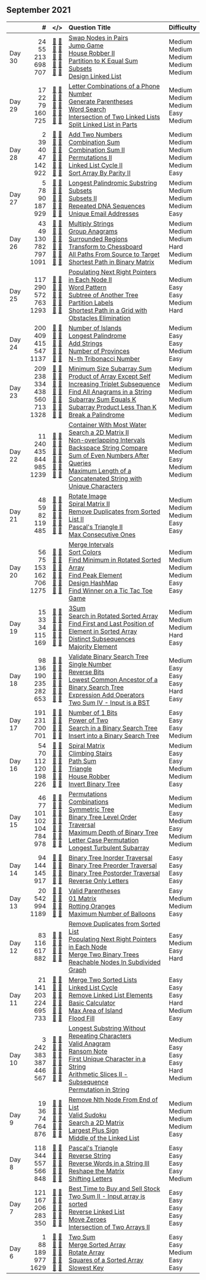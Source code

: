 ## September 2021

||#|</>|Question Title|Difficulty|
|:--|--:|:-:|:--|:--|
|Day 30|24<br>55<br>213<br>698<br>707|[📎](../src/q_1_50/q0024.hpp) [📝](../src/q_1_50/q0024_unittest.hpp)<br>[📎](../src/q_51_100/q0055.hpp) [📝](../src/q_51_100/q0055_unittest.hpp)<br>[📎](../src/q_201_250/q0213.hpp) [📝](../src/q_201_250/q0213_unittest.hpp)<br>[📎](../src/q_651_700/q0698.hpp) [📝](../src/q_651_700/q0698_unittest.hpp)<br>[📎](../src/q_701_750/q0707.hpp) [📝](../src/q_701_750/q0707_unittest.hpp)|[Swap Nodes in Pairs](https://leetcode.com/problems/swap-nodes-in-pairs/)<br>[Jump Game](https://leetcode.com/problems/jump-game/)<br>[House Robber II](https://leetcode.com/problems/house-robber-ii/)<br>[Partition to K Equal Sum Subsets](https://leetcode.com/problems/partition-to-k-equal-sum-subsets/)<br>[Design Linked List](https://leetcode.com/problems/design-linked-list/)|Medium<br>Medium<br>Medium<br>Medium<br>Medium|
|Day 29|17<br>22<br>79<br>160<br>725|[📎](../src/q_1_50/q0017.hpp) [📝](../src/q_1_50/q0017_unittest.hpp)<br>[📎](../src/q_1_50/q0022.hpp) [📝](../src/q_1_50/q0022_unittest.hpp)<br>[📎](../src/q_51_100/q0079.hpp) [📝](../src/q_51_100/q0079_unittest.hpp)<br>[📎](../src/q_151_200/q0160.hpp) [📝](../src/q_151_200/q0160_unittest.hpp)<br>[📎](../src/q_701_750/q0725.hpp) [📝](../src/q_701_750/q0725_unittest.hpp)|[Letter Combinations of a Phone Number](https://leetcode.com/problems/letter-combinations-of-a-phone-number/)<br>[Generate Parentheses](https://leetcode.com/problems/generate-parentheses/)<br>[Word Search](https://leetcode.com/problems/word-search/)<br>[Intersection of Two Linked Lists](https://leetcode.com/problems/intersection-of-two-linked-lists/)<br>[Split Linked List in Parts](https://leetcode.com/problems/split-linked-list-in-parts/)|Medium<br>Medium<br>Medium<br>Easy<br>Medium|
|Day 28|2<br>39<br>40<br>47<br>142<br>922|[📎](../src/q_1_50/q0002.hpp) [📝](../src/q_1_50/q0002_unittest.hpp)<br>[📎](../src/q_1_50/q0039.hpp) [📝](../src/q_1_50/q0039_unittest.hpp)<br>[📎](../src/q_1_50/q0040.hpp) [📝](../src/q_1_50/q0040_unittest.hpp)<br>[📎](../src/q_1_50/q0047.hpp) [📝](../src/q_1_50/q0047_unittest.hpp)<br>[📎](../src/q_101_150/q0142.hpp) [📝](../src/q_101_150/q0142_unittest.hpp)<br>[📎](../src/q_901_950/q0922.hpp) [📝](../src/q_901_950/q0922_unittest.hpp)|[Add Two Numbers](https://leetcode.com/problems/add-two-numbers/)<br>[Combination Sum](https://leetcode.com/problems/combination-sum/)<br>[Combination Sum II](https://leetcode.com/problems/combination-sum-ii/)<br>[Permutations II](https://leetcode.com/problems/permutations-ii/)<br>[Linked List Cycle II](https://leetcode.com/problems/linked-list-cycle-ii/)<br>[Sort Array By Parity II](https://leetcode.com/problems/sort-array-by-parity-ii/)|Medium<br>Medium<br>Medium<br>Medium<br>Medium<br>Easy|
|Day 27|5<br>78<br>90<br>187<br>929|[📎](../src/q_1_50/q0005.hpp) [📝](../src/q_1_50/q0005_unittest.hpp)<br>[📎](../src/q_51_100/q0078.hpp) [📝](../src/q_51_100/q0078_unittest.hpp)<br>[📎](../src/q_51_100/q0090.hpp) [📝](../src/q_51_100/q0090_unittest.hpp)<br>[📎](../src/q_151_200/q0187.hpp) [📝](../src/q_151_200/q0187_unittest.hpp)<br>[📎](../src/q_901_950/q0929.hpp) [📝](../src/q_901_950/q0929_unittest.hpp)|[Longest Palindromic Substring](https://leetcode.com/problems/longest-palindromic-substring/)<br>[Subsets](https://leetcode.com/problems/subsets/)<br>[Subsets II](https://leetcode.com/problems/subsets-ii/)<br>[Repeated DNA Sequences](https://leetcode.com/problems/repeated-dna-sequences/)<br>[Unique Email Addresses](https://leetcode.com/problems/unique-email-addresses/)|Medium<br>Medium<br>Medium<br>Medium<br>Easy|
|Day 26|43<br>49<br>130<br>782<br>797<br>1091|[📎](../src/q_1_50/q0043.hpp) [📝](../src/q_1_50/q0043_unittest.hpp)<br>[📎](../src/q_1_50/q0049.hpp) [📝](../src/q_1_50/q0049_unittest.hpp)<br>[📎](../src/q_101_150/q0130.hpp) [📝](../src/q_101_150/q0130_unittest.hpp)<br>[📎](../src/q_751_800/q0782.hpp) [📝](../src/q_751_800/q0782_unittest.hpp)<br>[📎](../src/q_751_800/q0797.hpp) [📝](../src/q_751_800/q0797_unittest.hpp)<br>[📎](../src/q_1051_1100/q1091.hpp) [📝](../src/q_1051_1100/q1091_unittest.hpp)|[Multiply Strings](https://leetcode.com/problems/multiply-strings/)<br>[Group Anagrams](https://leetcode.com/problems/group-anagrams/)<br>[Surrounded Regions](https://leetcode.com/problems/surrounded-regions/)<br>[Transform to Chessboard](https://leetcode.com/problems/transform-to-chessboard/)<br>[All Paths From Source to Target](https://leetcode.com/problems/all-paths-from-source-to-target/)<br>[Shortest Path in Binary Matrix](https://leetcode.com/problems/shortest-path-in-binary-matrix/)|Medium<br>Medium<br>Medium<br>Hard<br>Medium<br>Medium|
|Day 25|117<br>290<br>572<br>763<br>1293|[📎](../src/q_101_150/q0117.hpp) [📝](../src/q_101_150/q0117_unittest.hpp)<br>[📎](../src/q_251_300/q0290.hpp) [📝](../src/q_251_300/q0290_unittest.hpp)<br>[📎](../src/q_551_600/q0572.hpp) [📝](../src/q_551_600/q0572_unittest.hpp)<br>[📎](../src/q_751_800/q0763.hpp) [📝](../src/q_751_800/q0763_unittest.hpp)<br>[📎](../src/q_1251_1300/q1293.hpp) [📝](../src/q_1251_1300/q1293_unittest.hpp)|[Populating Next Right Pointers in Each Node II](https://leetcode.com/problems/populating-next-right-pointers-in-each-node-ii/)<br>[Word Pattern](https://leetcode.com/problems/word-pattern/)<br>[Subtree of Another Tree](https://leetcode.com/problems/subtree-of-another-tree/)<br>[Partition Labels](https://leetcode.com/problems/partition-labels/)<br>[Shortest Path in a Grid with Obstacles Elimination](https://leetcode.com/problems/shortest-path-in-a-grid-with-obstacles-elimination/)|Medium<br>Easy<br>Easy<br>Medium<br>Hard|
|Day 24|200<br>409<br>415<br>547<br>1137|[📎](../src/q_151_200/q0200.hpp) [📝](../src/q_151_200/q0200_unittest.hpp)<br>[📎](../src/q_401_450/q0409.hpp) [📝](../src/q_401_450/q0409_unittest.hpp)<br>[📎](../src/q_401_450/q0415.hpp) [📝](../src/q_401_450/q0415_unittest.hpp)<br>[📎](../src/q_501_550/q0547.hpp) [📝](../src/q_501_550/q0547_unittest.hpp)<br>[📎](../src/q_1101_1150/q1137.hpp) [📝](../src/q_1101_1150/q1137_unittest.hpp)|[Number of Islands](https://leetcode.com/problems/number-of-islands/)<br>[Longest Palindrome](https://leetcode.com/problems/longest-palindrome/)<br>[Add Strings](https://leetcode.com/problems/add-strings/)<br>[Number of Provinces](https://leetcode.com/problems/number-of-provinces/)<br>[N-th Tribonacci Number](https://leetcode.com/problems/n-th-tribonacci-number/)|Medium<br>Easy<br>Easy<br>Medium<br>Easy|
|Day 23|209<br>238<br>334<br>438<br>560<br>713<br>1328|[📎](../src/q_201_250/q0209.hpp) [📝](../src/q_201_250/q0209_unittest.hpp)<br>[📎](../src/q_201_250/q0238.hpp) [📝](../src/q_201_250/q0238_unittest.hpp)<br>[📎](../src/q_301_350/q0334.hpp) [📝](../src/q_301_350/q0334_unittest.hpp)<br>[📎](../src/q_401_450/q0438.hpp) [📝](../src/q_401_450/q0438_unittest.hpp)<br>[📎](../src/q_551_600/q0560.hpp) [📝](../src/q_551_600/q0560_unittest.hpp)<br>[📎](../src/q_701_750/q0713.hpp) [📝](../src/q_701_750/q0713_unittest.hpp)<br>[📎](../src/q_1301_1350/q1328.hpp) [📝](../src/q_1301_1350/q1328_unittest.hpp)|[Minimum Size Subarray Sum](https://leetcode.com/problems/minimum-size-subarray-sum/)<br>[Product of Array Except Self](https://leetcode.com/problems/product-of-array-except-self/)<br>[Increasing Triplet Subsequence](https://leetcode.com/problems/increasing-triplet-subsequence/)<br>[Find All Anagrams in a String](https://leetcode.com/problems/find-all-anagrams-in-a-string/)<br>[Subarray Sum Equals K](https://leetcode.com/problems/subarray-sum-equals-k/)<br>[Subarray Product Less Than K](https://leetcode.com/problems/subarray-product-less-than-k/)<br>[Break a Palindrome](https://leetcode.com/problems/break-a-palindrome/)|Medium<br>Medium<br>Medium<br>Medium<br>Medium<br>Medium<br>Medium|
|Day 22|11<br>240<br>435<br>844<br>985<br>1239|[📎](../src/q_1_50/q0011.hpp) [📝](../src/q_1_50/q0011_unittest.hpp)<br>[📎](../src/q_201_250/q0240.hpp) [📝](../src/q_201_250/q0240_unittest.hpp)<br>[📎](../src/q_401_450/q0435.hpp) [📝](../src/q_401_450/q0435_unittest.hpp)<br>[📎](../src/q_801_850/q0844.hpp) [📝](../src/q_801_850/q0844_unittest.hpp)<br>[📎](../src/q_951_1000/q0985.hpp) [📝](../src/q_951_1000/q0985_unittest.hpp)<br>[📎](../src/q_1201_1250/q1239.hpp) [📝](../src/q_1201_1250/q1239_unittest.hpp)|[Container With Most Water](https://leetcode.com/problems/container-with-most-water/)<br>[Search a 2D Matrix II](https://leetcode.com/problems/search-a-2d-matrix-ii/)<br>[Non-overlapping Intervals](https://leetcode.com/problems/non-overlapping-intervals/)<br>[Backspace String Compare](https://leetcode.com/problems/backspace-string-compare/)<br>[Sum of Even Numbers After Queries](https://leetcode.com/problems/sum-of-even-numbers-after-queries/)<br>[Maximum Length of a Concatenated String with Unique Characters](https://leetcode.com/problems/maximum-length-of-a-concatenated-string-with-unique-characters/)|Medium<br>Medium<br>Medium<br>Easy<br>Medium<br>Medium|
|Day 21|48<br>59<br>82<br>119<br>485|[📎](../src/q_1_50/q0048.hpp) [📝](../src/q_1_50/q0048_unittest.hpp)<br>[📎](../src/q_51_100/q0059.hpp) [📝](../src/q_51_100/q0059_unittest.hpp)<br>[📎](../src/q_51_100/q0082.hpp) [📝](../src/q_51_100/q0082_unittest.hpp)<br>[📎](../src/q_101_150/q0119.hpp) [📝](../src/q_101_150/q0119_unittest.hpp)<br>[📎](../src/q_451_500/q0485.hpp) [📝](../src/q_451_500/q0485_unittest.hpp)|[Rotate Image](https://leetcode.com/problems/rotate-image/)<br>[Spiral Matrix II](https://leetcode.com/problems/spiral-matrix-ii/)<br>[Remove Duplicates from Sorted List II](https://leetcode.com/problems/remove-duplicates-from-sorted-list-ii/)<br>[Pascal's Triangle II](https://leetcode.com/problems/pascals-triangle-ii/)<br>[Max Consecutive Ones](https://leetcode.com/problems/max-consecutive-ones/)|Medium<br>Medium<br>Medium<br>Easy<br>Easy|
|Day 20|56<br>75<br>153<br>162<br>706<br>1275|[📎](../src/q_51_100/q0056.hpp) [📝](../src/q_51_100/q0056_unittest.hpp)<br>[📎](../src/q_51_100/q0075.hpp) [📝](../src/q_51_100/q0075_unittest.hpp)<br>[📎](../src/q_151_200/q0153.hpp) [📝](../src/q_151_200/q0153_unittest.hpp)<br>[📎](../src/q_151_200/q0162.hpp) [📝](../src/q_151_200/q0162_unittest.hpp)<br>[📎](../src/q_701_750/q0706.hpp) [📝](../src/q_701_750/q0706_unittest.hpp)<br>[📎](../src/q_1251_1300/q1275.hpp) [📝](../src/q_1251_1300/q1275_unittest.hpp)|[Merge Intervals](https://leetcode.com/problems/merge-intervals/)<br>[Sort Colors](https://leetcode.com/problems/sort-colors/)<br>[Find Minimum in Rotated Sorted Array](https://leetcode.com/problems/find-minimum-in-rotated-sorted-array/)<br>[Find Peak Element](https://leetcode.com/problems/find-peak-element/)<br>[Design HashMap](https://leetcode.com/problems/design-hashmap/)<br>[Find Winner on a Tic Tac Toe Game](https://leetcode.com/problems/find-winner-on-a-tic-tac-toe-game/)|Medium<br>Medium<br>Medium<br>Medium<br>Easy<br>Easy|
|Day 19|15<br>33<br>34<br>115<br>169|[📎](../src/q_1_50/q0015.hpp) [📝](../src/q_1_50/q0015_unittest.hpp)<br>[📎](../src/q_1_50/q0033.hpp) [📝](../src/q_1_50/q0033_unittest.hpp)<br>[📎](../src/q_1_50/q0034.hpp) [📝](../src/q_1_50/q0034_unittest.hpp)<br>[📎](../src/q_101_150/q0115.hpp) [📝](../src/q_101_150/q0115_unittest.hpp)<br>[📎](../src/q_151_200/q0169.hpp) [📝](../src/q_151_200/q0169_unittest.hpp)|[3Sum](https://leetcode.com/problems/3sum/)<br>[Search in Rotated Sorted Array](https://leetcode.com/problems/search-in-rotated-sorted-array/)<br>[Find First and Last Position of Element in Sorted Array](https://leetcode.com/problems/find-first-and-last-position-of-element-in-sorted-array/)<br>[Distinct Subsequences](https://leetcode.com/problems/distinct-subsequences/)<br>[Majority Element](https://leetcode.com/problems/majority-element/)|Medium<br>Medium<br>Medium<br>Hard<br>Easy|
|Day 18|98<br>136<br>190<br>235<br>282<br>653|[📎](../src/q_51_100/q0098.hpp) [📝](../src/q_51_100/q0098_unittest.hpp)<br>[📎](../src/q_101_150/q0136.hpp) [📝](../src/q_101_150/q0136_unittest.hpp)<br>[📎](../src/q_151_200/q0190.hpp) [📝](../src/q_151_200/q0190_unittest.hpp)<br>[📎](../src/q_201_250/q0235.hpp) [📝](../src/q_201_250/q0235_unittest.hpp)<br>[📎](../src/q_251_300/q0282.hpp) [📝](../src/q_251_300/q0282_unittest.hpp)<br>[📎](../src/q_651_700/q0653.hpp) [📝](../src/q_651_700/q0653_unittest.hpp)|[Validate Binary Search Tree](https://leetcode.com/problems/validate-binary-search-tree/)<br>[Single Number](https://leetcode.com/problems/single-number/)<br>[Reverse Bits](https://leetcode.com/problems/reverse-bits/)<br>[Lowest Common Ancestor of a Binary Search Tree](https://leetcode.com/problems/lowest-common-ancestor-of-a-binary-search-tree/)<br>[Expression Add Operators](https://leetcode.com/problems/expression-add-operators/)<br>[Two Sum IV - Input is a BST](https://leetcode.com/problems/two-sum-iv-input-is-a-bst/)|Medium<br>Easy<br>Easy<br>Easy<br>Hard<br>Easy|
|Day 17|191<br>231<br>700<br>701|[📎](../src/q_151_200/q0191.hpp) [📝](../src/q_151_200/q0191_unittest.hpp)<br>[📎](../src/q_201_250/q0231.hpp) [📝](../src/q_201_250/q0231_unittest.hpp)<br>[📎](../src/q_651_700/q0700.hpp) [📝](../src/q_651_700/q0700_unittest.hpp)<br>[📎](../src/q_701_750/q0701.hpp) [📝](../src/q_701_750/q0701_unittest.hpp)|[Number of 1 Bits](https://leetcode.com/problems/number-of-1-bits/)<br>[Power of Two](https://leetcode.com/problems/power-of-two/)<br>[Search in a Binary Search Tree](https://leetcode.com/problems/search-in-a-binary-search-tree/)<br>[Insert into a Binary Search Tree](https://leetcode.com/problems/insert-into-a-binary-search-tree/)|Easy<br>Easy<br>Easy<br>Medium|
|Day 16|54<br>70<br>112<br>120<br>198<br>226|[📎](../src/q_51_100/q0054.hpp) [📝](../src/q_51_100/q0054_unittest.hpp)<br>[📎](../src/q_51_100/q0070.hpp) [📝](../src/q_51_100/q0070_unittest.hpp)<br>[📎](../src/q_101_150/q0112.hpp) [📝](../src/q_101_150/q0112_unittest.hpp)<br>[📎](../src/q_101_150/q0120.hpp) [📝](../src/q_101_150/q0120_unittest.hpp)<br>[📎](../src/q_151_200/q0198.hpp) [📝](../src/q_151_200/q0198_unittest.hpp)<br>[📎](../src/q_201_250/q0226.hpp) [📝](../src/q_201_250/q0226_unittest.hpp)|[Spiral Matrix](https://leetcode.com/problems/spiral-matrix/)<br>[Climbing Stairs](https://leetcode.com/problems/climbing-stairs/)<br>[Path Sum](https://leetcode.com/problems/path-sum/)<br>[Triangle](https://leetcode.com/problems/triangle/)<br>[House Robber](https://leetcode.com/problems/house-robber/)<br>[Invert Binary Tree](https://leetcode.com/problems/invert-binary-tree/)|Medium<br>Easy<br>Easy<br>Medium<br>Medium<br>Easy|
|Day 15|46<br>77<br>101<br>102<br>104<br>784<br>978|[📎](../src/q_1_50/q0046.hpp) [📝](../src/q_1_50/q0046_unittest.hpp)<br>[📎](../src/q_51_100/q0077.hpp) [📝](../src/q_51_100/q0077_unittest.hpp)<br>[📎](../src/q_101_150/q0101.hpp) [📝](../src/q_101_150/q0101_unittest.hpp)<br>[📎](../src/q_101_150/q0102.hpp) [📝](../src/q_101_150/q0102_unittest.hpp)<br>[📎](../src/q_101_150/q0104.hpp) [📝](../src/q_101_150/q0104_unittest.hpp)<br>[📎](../src/q_751_800/q0784.hpp) [📝](../src/q_751_800/q0784_unittest.hpp)<br>[📎](../src/q_951_1000/q0978.hpp) [📝](../src/q_951_1000/q0978_unittest.hpp)|[Permutations](https://leetcode.com/problems/permutations/)<br>[Combinations](https://leetcode.com/problems/combinations/)<br>[Symmetric Tree](https://leetcode.com/problems/symmetric-tree/)<br>[Binary Tree Level Order Traversal](https://leetcode.com/problems/binary-tree-level-order-traversal/)<br>[Maximum Depth of Binary Tree](https://leetcode.com/problems/maximum-depth-of-binary-tree/)<br>[Letter Case Permutation](https://leetcode.com/problems/letter-case-permutation/)<br>[Longest Turbulent Subarray](https://leetcode.com/problems/longest-turbulent-subarray/)|Medium<br>Medium<br>Easy<br>Medium<br>Easy<br>Medium<br>Medium|
|Day 14|94<br>144<br>145<br>917|[📎](../src/q_51_100/q0094.hpp) [📝](../src/q_51_100/q0094_unittest.hpp)<br>[📎](../src/q_101_150/q0144.hpp) [📝](../src/q_101_150/q0144_unittest.hpp)<br>[📎](../src/q_101_150/q0145.hpp) [📝](../src/q_101_150/q0145_unittest.hpp)<br>[📎](../src/q_901_950/q0917.hpp) [📝](../src/q_901_950/q0917_unittest.hpp)|[Binary Tree Inorder Traversal](https://leetcode.com/problems/binary-tree-inorder-traversal/)<br>[Binary Tree Preorder Traversal](https://leetcode.com/problems/binary-tree-preorder-traversal/)<br>[Binary Tree Postorder Traversal](https://leetcode.com/problems/binary-tree-postorder-traversal/)<br>[Reverse Only Letters](https://leetcode.com/problems/reverse-only-letters/)|Easy<br>Easy<br>Easy<br>Easy|
|Day 13|20<br>542<br>994<br>1189|[📎](../src/q_1_50/q0020.hpp) [📝](../src/q_1_50/q0020_unittest.hpp)<br>[📎](../src/q_501_550/q0542.hpp) [📝](../src/q_501_550/q0542_unittest.hpp)<br>[📎](../src/q_951_1000/q0994.hpp) [📝](../src/q_951_1000/q0994_unittest.hpp)<br>[📎](../src/q_1151_1200/q1189.hpp) [📝](../src/q_1151_1200/q1189_unittest.hpp)|[Valid Parentheses](https://leetcode.com/problems/valid-parentheses/)<br>[01 Matrix](https://leetcode.com/problems/01-matrix/)<br>[Rotting Oranges](https://leetcode.com/problems/rotting-oranges/)<br>[Maximum Number of Balloons](https://leetcode.com/problems/maximum-number-of-balloons/)|Easy<br>Medium<br>Medium<br>Easy|
|Day 12|83<br>116<br>617<br>882|[📎](../src/q_51_100/q0083.hpp) [📝](../src/q_51_100/q0083_unittest.hpp)<br>[📎](../src/q_101_150/q0116.hpp) [📝](../src/q_101_150/q0116_unittest.hpp)<br>[📎](../src/q_601_650/q0617.hpp) [📝](../src/q_601_650/q0617_unittest.hpp)<br>[📎](../src/q_851_900/q0882.hpp) [📝](../src/q_851_900/q0882_unittest.hpp)|[Remove Duplicates from Sorted List](https://leetcode.com/problems/remove-duplicates-from-sorted-list/)<br>[Populating Next Right Pointers in Each Node](https://leetcode.com/problems/populating-next-right-pointers-in-each-node/)<br>[Merge Two Binary Trees](https://leetcode.com/problems/merge-two-binary-trees/)<br>[Reachable Nodes In Subdivided Graph](https://leetcode.com/problems/reachable-nodes-in-subdivided-graph/)|Easy<br>Medium<br>Easy<br>Hard|
|Day 11|21<br>141<br>203<br>224<br>695<br>733|[📎](../src/q_1_50/q0021.hpp) [📝](../src/q_1_50/q0021_unittest.hpp)<br>[📎](../src/q_101_150/q0141.hpp) [📝](../src/q_101_150/q0141_unittest.hpp)<br>[📎](../src/q_201_250/q0203.hpp) [📝](../src/q_201_250/q0203_unittest.hpp)<br>[📎](../src/q_201_250/q0224.hpp) [📝](../src/q_201_250/q0224_unittest.hpp)<br>[📎](../src/q_651_700/q0695.hpp) [📝](../src/q_651_700/q0695_unittest.hpp)<br>[📎](../src/q_701_750/q0733.hpp) [📝](../src/q_701_750/q0733_unittest.hpp)|[Merge Two Sorted Lists](https://leetcode.com/problems/merge-two-sorted-lists/)<br>[Linked List Cycle](https://leetcode.com/problems/linked-list-cycle/)<br>[Remove Linked List Elements](https://leetcode.com/problems/remove-linked-list-elements/)<br>[Basic Calculator](https://leetcode.com/problems/basic-calculator/)<br>[Max Area of Island](https://leetcode.com/problems/max-area-of-island/)<br>[Flood Fill](https://leetcode.com/problems/flood-fill/)|Easy<br>Easy<br>Easy<br>Hard<br>Medium<br>Easy|
|Day 10|3<br>242<br>383<br>387<br>446<br>567|[📎](../src/q_1_50/q0003.hpp) [📝](../src/q_1_50/q0003_unittest.hpp)<br>[📎](../src/q_201_250/q0242.hpp) [📝](../src/q_201_250/q0242_unittest.hpp)<br>[📎](../src/q_351_400/q0383.hpp) [📝](../src/q_351_400/q0383_unittest.hpp)<br>[📎](../src/q_351_400/q0387.hpp) [📝](../src/q_351_400/q0387_unittest.hpp)<br>[📎](../src/q_401_450/q0446.hpp) [📝](../src/q_401_450/q0446_unittest.hpp)<br>[📎](../src/q_551_600/q0567.hpp) [📝](../src/q_551_600/q0567_unittest.hpp)|[Longest Substring Without Repeating Characters](https://leetcode.com/problems/longest-substring-without-repeating-characters/)<br>[Valid Anagram](https://leetcode.com/problems/valid-anagram/)<br>[Ransom Note](https://leetcode.com/problems/ransom-note/)<br>[First Unique Character in a String](https://leetcode.com/problems/first-unique-character-in-a-string/)<br>[Arithmetic Slices II - Subsequence](https://leetcode.com/problems/arithmetic-slices-ii-subsequence/)<br>[Permutation in String](https://leetcode.com/problems/permutation-in-string/)|Medium<br>Easy<br>Easy<br>Easy<br>Hard<br>Medium|
|Day 9|19<br>36<br>74<br>764<br>876|[📎](../src/q_1_50/q0019.hpp) [📝](../src/q_1_50/q0019_unittest.hpp)<br>[📎](../src/q_1_50/q0036.hpp) [📝](../src/q_1_50/q0036_unittest.hpp)<br>[📎](../src/q_51_100/q0074.hpp) [📝](../src/q_51_100/q0074_unittest.hpp)<br>[📎](../src/q_751_800/q0764.hpp) [📝](../src/q_751_800/q0764_unittest.hpp)<br>[📎](../src/q_851_900/q0876.hpp) [📝](../src/q_851_900/q0876_unittest.hpp)|[Remove Nth Node From End of List](https://leetcode.com/problems/remove-nth-node-from-end-of-list/)<br>[Valid Sudoku](https://leetcode.com/problems/valid-sudoku/)<br>[Search a 2D Matrix](https://leetcode.com/problems/search-a-2d-matrix/)<br>[Largest Plus Sign](https://leetcode.com/problems/largest-plus-sign/)<br>[Middle of the Linked List](https://leetcode.com/problems/middle-of-the-linked-list/)|Medium<br>Medium<br>Medium<br>Medium<br>Easy|
|Day 8|118<br>344<br>557<br>566<br>848|[📎](../src/q_101_150/q0118.hpp) [📝](../src/q_101_150/q0118_unittest.hpp)<br>[📎](../src/q_301_350/q0344.hpp) [📝](../src/q_301_350/q0344_unittest.hpp)<br>[📎](../src/q_551_600/q0557.hpp) [📝](../src/q_551_600/q0557_unittest.hpp)<br>[📎](../src/q_551_600/q0566.hpp) [📝](../src/q_551_600/q0566_unittest.hpp)<br>[📎](../src/q_801_850/q0848.hpp) [📝](../src/q_801_850/q0848_unittest.hpp)|[Pascal's Triangle](https://leetcode.com/problems/pascals-triangle/)<br>[Reverse String](https://leetcode.com/problems/reverse-string/)<br>[Reverse Words in a String III](https://leetcode.com/problems/reverse-words-in-a-string-iii/)<br>[Reshape the Matrix](https://leetcode.com/problems/reshape-the-matrix/)<br>[Shifting Letters](https://leetcode.com/problems/shifting-letters/)|Easy<br>Easy<br>Easy<br>Easy<br>Medium|
|Day 7|121<br>167<br>206<br>283<br>350|[📎](../src/q_101_150/q0121.hpp) [📝](../src/q_101_150/q0121_unittest.hpp)<br>[📎](../src/q_151_200/q0167.hpp) [📝](../src/q_151_200/q0167_unittest.hpp)<br>[📎](../src/q_201_250/q0206.hpp) [📝](../src/q_201_250/q0206_unittest.hpp)<br>[📎](../src/q_251_300/q0283.hpp) [📝](../src/q_251_300/q0283_unittest.hpp)<br>[📎](../src/q_301_350/q0350.hpp) [📝](../src/q_301_350/q0350_unittest.hpp)|[Best Time to Buy and Sell Stock](https://leetcode.com/problems/best-time-to-buy-and-sell-stock/)<br>[Two Sum II - Input array is sorted](https://leetcode.com/problems/two-sum-ii-input-array-is-sorted/)<br>[Reverse Linked List](https://leetcode.com/problems/reverse-linked-list/)<br>[Move Zeroes](https://leetcode.com/problems/move-zeroes/)<br>[Intersection of Two Arrays II](https://leetcode.com/problems/intersection-of-two-arrays-ii/)|Easy<br>Easy<br>Easy<br>Easy<br>Easy|
|Day 6|1<br>88<br>189<br>977<br>1629|[📎](../src/q_1_50/q0001.hpp) [📝](../src/q_1_50/q0001_unittest.hpp)<br>[📎](../src/q_51_100/q0088.hpp) [📝](../src/q_51_100/q0088_unittest.hpp)<br>[📎](../src/q_151_200/q0189.hpp) [📝](../src/q_151_200/q0189_unittest.hpp)<br>[📎](../src/q_951_1000/q0977.hpp) [📝](../src/q_951_1000/q0977_unittest.hpp)<br>[📎](../src/q_1601_1650/q1629.hpp) [📝](../src/q_1601_1650/q1629_unittest.hpp)|[Two Sum](https://leetcode.com/problems/two-sum/)<br>[Merge Sorted Array](https://leetcode.com/problems/merge-sorted-array/)<br>[Rotate Array](https://leetcode.com/problems/rotate-array/)<br>[Squares of a Sorted Array](https://leetcode.com/problems/squares-of-a-sorted-array/)<br>[Slowest Key](https://leetcode.com/problems/slowest-key/)|Easy<br>Easy<br>Medium<br>Easy<br>Easy|

